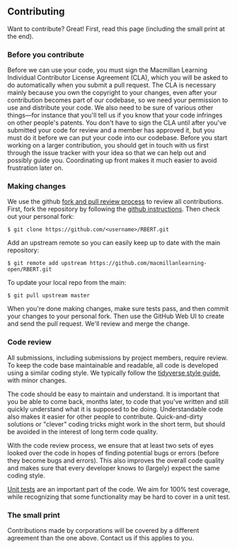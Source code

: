## Contributing

Want to contribute? Great! First, read this page (including the small print at the end).

### Before you contribute
Before we can use your code, you must sign the Macmillan Learning Individual Contributor License Agreement (CLA), which you will be asked to do automatically when you submit a pull request. The CLA is necessary mainly because you own the copyright to your changes, even after your contribution becomes part of our codebase, so we need your permission to use and distribute your code. We also need to be sure of various other things—for instance that you'll tell us if you know that your code infringes on other people's patents. You don't have to sign the CLA until after you've submitted your code for review and a member has approved it, but you must do it before we can put your code into our codebase. 
Before you start working on a larger contribution, you should get in touch with us first through the issue tracker with your idea so that we can help out and possibly guide you. Coordinating up front makes it much easier to avoid frustration later on.

### Making changes

We use the github [fork and pull review process](https://help.github.com/articles/using-pull-requests) to review all contributions. First, fork the repository by following the [github instructions](https://help.github.com/articles/fork-a-repo). Then check out your personal fork:

    $ git clone https://github.com/<username>/RBERT.git

Add an upstream remote so you can easily keep up to date with the main repository:

    $ git remote add upstream https://github.com/macmillanlearning-open/RBERT.git

To update your local repo from the main:

    $ git pull upstream master

When you're done making changes, make sure tests pass, and then commit your changes to your personal fork. Then use the GitHub Web UI to create and send the pull request. We'll review and merge the change.


### Code review

All submissions, including submissions by project members, require review. To keep the code base maintainable and readable, all code is developed using a similar coding style. We typically follow the [tidyverse style guide](https://style.tidyverse.org/), with minor changes.


The code should be easy to maintain and understand. It is important that you be able to come back, months later, to code that you've written and still quickly understand what it is supposed to be doing. Understandable code also makes it easier for other people to contribute. Quick-and-dirty solutions or "clever" coding tricks might work in the short term, but should be avoided in the interest of long term code quality.

With the code review process, we ensure that at least two sets of eyes looked over the code in hopes of finding potential bugs or errors (before they become bugs and errors). This also improves the overall code quality and makes sure that every developer knows to (largely) expect the same coding style.


[Unit tests](https://testthat.r-lib.org/) are an important part of the code. We aim for 100% test coverage, while recognizing that some functionality may be hard to cover in a unit test. 



### The small print 

Contributions made by corporations will be covered by a
different agreement than the one above. Contact us if this applies to you.
